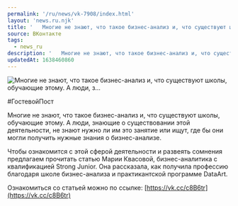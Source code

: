 ```yaml
---
permalink: '/ru/news/vk-7908/index.html'
layout: 'news.ru.njk'
title: '   Многие не знают, что такое бизнес-анализ и, что существуют школы, обучающие этому. А люди, з…'
source: ВКонтакте
tags:
  - news_ru
description: '   Многие не знают, что такое бизнес-анализ и, что существуют школы, обучающие этому. А люди, з…'
updatedAt: 1638460860
---
```

![   Многие не знают, что такое бизнес-анализ и, что существуют школы, обучающие этому. А люди, з…](https://sun9-41.userapi.com/sun9-79/impg/DBp5ny6VS3VPKBbp2HJImXtt8DruZfNuzh-TVg/ubUcxYZPpmQ.jpg?size=1280x853&quality=96&sign=db2ee5cdd9e0aa9f0346c53c48718538&c_uniq_tag=abbz23_mJ62WoIwiyqfQkhLclGbptVutBsb2Xjc7pOs&type=album)

#ГостевойПост

Многие не знают, что такое бизнес-анализ и, что существуют школы, обучающие этому. А люди, знающие о существовании этой деятельности, не знают нужно ли им это занятие или ищут, где бы они могли получить нужные знания о бизнес-анализе.

Чтобы ознакомится с этой сферой деятельности и развеять сомнения предлагаем прочитать статью Марии Квасовой, бизнес-аналитика с квалификацией Strong Junior. Она рассказала, как получила профессию благодаря школе бизнес-анализа и практикантской программе DataArt.

Ознакомиться со статьей можно по ссылке: [https://vk.cc/c8B6tr](https://vk.cc/c8B6tr)
